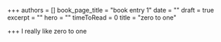 +++
authors = []
book_page_title = "book entry 1"
date = ""
draft = true
excerpt = ""
hero = ""
timeToRead = 0
title = "zero to one"

+++
I really like zero to one